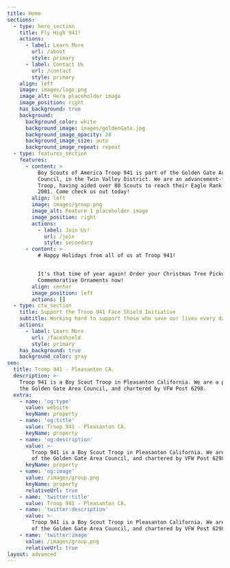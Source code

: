 ```yaml
---
title: Home
sections:
  - type: hero_section
    title: Fly High 941!
    actions:
      - label: Learn More
        url: /about
        style: primary
      - label: Contact Us
        url: /contact
        style: primary
    align: left
    image: images/logo.png
    image_alt: Hero placeholder image
    image_position: right
    has_background: true
    background:
      background_color: white
      background_image: images/goldenGate.jpg
      background_image_opacity: 20
      background_image_size: auto
      background_image_repeat: repeat
  - type: features_section
    features:
      - content: >
          Boy Scouts of America Troop 941 is part of the Golden Gate Area
          Council, in the Twin Valley District. We are an advancement-focused
          Troop, having aided over 80 Scouts to reach their Eagle Rank since
          2001. Come check us out today!
        align: left
        image: images/group.png
        image_alt: Feature 1 placeholder image
        image_position: right
        actions:
          - label: Join Us!
            url: /join
            style: secondary
      - content: >
          # Happy Holidays from all of us at Troop 941!


          It's that time of year again! Order your Christmas Tree Pickup and
          Commemorative Ornaments now!
        align: center
        image_position: left
        actions: []
  - type: cta_section
    title: Support the Troop 941 Face Shield Initiative
    subtitle: Working hard to support those who save our lives every day!
    actions:
      - label: Learn More
        url: /faceshield
        style: primary
    has_background: true
    background_color: gray
seo:
  title: Troop 941 - Pleasanton CA.
  description: >-
    Troop 941 is a Boy Scout Troop in Pleasanton California. We are a part of
    the Golden Gate Area Council, and chartered by VFW Post 6298.
  extra:
    - name: 'og:type'
      value: website
      keyName: property
    - name: 'og:title'
      value: Troop 941 - Pleasanton CA.
      keyName: property
    - name: 'og:description'
      value: >-
        Troop 941 is a Boy Scout Troop in Pleasanton California. We are a part
        of the Golden Gate Area Council, and chartered by VFW Post 6298.
      keyName: property
    - name: 'og:image'
      value: /images/group.png
      keyName: property
      relativeUrl: true
    - name: 'twitter:title'
      value: Troop 941 - Pleasanton CA.
    - name: 'twitter:description'
      value: >-
        Troop 941 is a Boy Scout Troop in Pleasanton California. We are a part
        of the Golden Gate Area Council, and chartered by VFW Post 6298.
    - name: 'twitter:image'
      value: /images/group.png
      relativeUrl: true
layout: advanced
---
```

